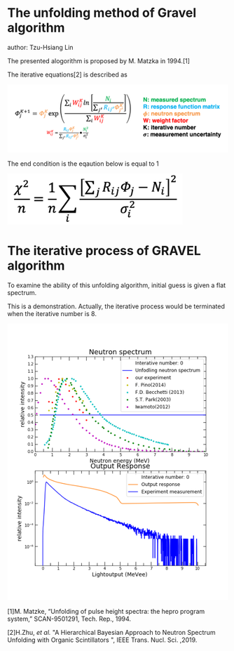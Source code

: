 # The unfolding method of Gravel algorithm
author: Tzu-Hsiang Lin

The presented alogorithm is proposed by M. Matzka in 1994.[1]

The iterative equations[2] is described as

<img src='https://github.com/ShawnTHLIN/Neutron_unfolding/blob/main/unfolding_gif/Gravel_equation1.png' width='700'>

The end condition is the eqaution below is equal to 1

<img src='https://github.com/ShawnTHLIN/Neutron_unfolding/blob/main/unfolding_gif/Gravel_equation2.png' width='400'>


# The iterative process of GRAVEL  algorithm
To examine the ability of this unfolding algorithm, initial guess is given a flat spectrum.

This is a demonstration. Actually, the iterative process would be terminated when the iterative number is 8.

![unfolding_process](https://github.com/ShawnTHLIN/Neutron_unfolding/blob/main/unfolding_gif/unfolding_process.gif)


[1]M. Matzke, “Unfolding of pulse height spectra: the hepro program system,” SCAN-9501291, Tech. Rep., 1994.

[2]H.Zhu, <I>et al.</I> "A Hierarchical Bayesian Approach to Neutron Spectrum Unfolding with Organic Scintillators
", IEEE Trans. Nucl. Sci. ,2019.
